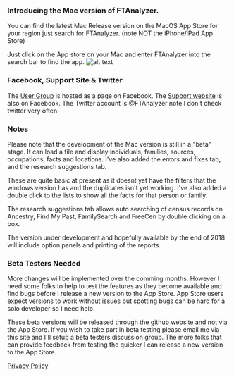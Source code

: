 ### Introducing the Mac version of FTAnalyzer. ###  

You can find the latest Mac Release version on the MacOS App Store for your region just search for FTAnalyzer. (note NOT the iPhone/iPad App Store) 

Just click on the App store on your Mac and enter FTAnalyzer into the search bar to find the app. 
![alt text](http://mac.ftanalyzer.com/AppStore.png "Finding the app on the MacOS App Store")

### Facebook, Support Site & Twitter

The [User Group](https://www.facebook.com/groups/ftanalyzer) is hosted as a page on Facebook. The  [Support website](https://www.facebook.com/FTAnalyzer) is also on Facebook. The Twitter account is @FTAnalyzer note I don't check twitter very often.

### Notes ###  
Please note that the development of the Mac version is still in a "beta" stage. It can load a file and display individuals, families, sources, occupations, facts and locations. I've also added the errors and fixes tab, and the research suggestions tab. 

These are quite basic at present as it doesnt yet have the filters that the windows version has and the duplicates isn't yet working. I've also added a double click to the lists to show all the facts for that person or family.

The research suggestions tab allows auto searching of census records on Ancestry, Find My Past, FamilySearch and FreeCen by double clicking on a box.

The version under development and hopefully available by the end of 2018 will include option panels and printing of the reports.

### Beta Testers Needed ###  
More changes will be implemented over the comming months. However I need some folks to help to test the features as they become available and find bugs before I release a new version to the App Store. App Store users expect versions to work without issues but spotting bugs can be hard for a solo developer so I need help. 

These beta versions will be released through the github website and not via the App Store. If you wish to take part in beta testing please email me via this site and I'll setup a beta testers discussion group. The more folks that can provide feedback from testing the quicker I can release a new version to the App Store. 

[Privacy Policy](http://www.ftanalyzer.com/privacy)
